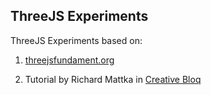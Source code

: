 ## ThreeJS Experiments

ThreeJS Experiments based on:

1. [threejsfundament.org](https://threejsfundamentals.org/threejs/lessons/threejs-responsive.html)

2. Tutorial by Richard Mattka in [Creative Bloq](https://www.creativebloq.com/how-to/create-a-webgl-3d-landing-page)
